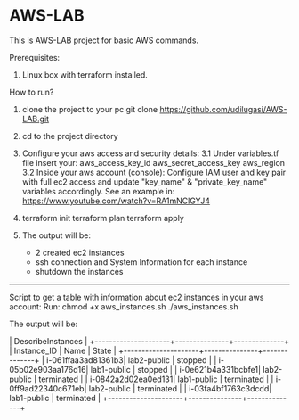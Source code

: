 # AWS-LAB

This is AWS-LAB project for basic AWS commands.

Prerequisites:
1. Linux box with terraform installed.

How to run?

1. clone the project to your pc
   git clone https://github.com/udilugasi/AWS-LAB.git
2. cd to the project directory
3. Configure your aws access and security details:
   3.1 Under variables.tf file insert your: 
       aws_access_key_id
       aws_secret_access_key
       aws_region
   3.2 Inside your aws account (console): 
   Configure IAM user and key pair with full ec2 access and update "key_name" & "private_key_name" variables accordingly.
   See an example in: https://www.youtube.com/watch?v=RA1mNClGYJ4
4. terraform init
   terraform plan
   terraform apply
   
5. The output will be:
   * 2 created ec2 instances
   * ssh connection and System Information for each instance
   * shutdown the instances
   
**************************************************************************************
   
Script to get a table with information about ec2 instances in your aws account:
Run:
chmod +x aws_instances.sh
./aws_instances.sh

The output will be:


|                  DescribeInstances                 |
+---------------------+---------------+--------------+
|     Instance_ID     |     Name      |    State     |
+---------------------+---------------+--------------+
|  i-061ffaa3ad81361b3|  lab2-public  |  stopped     |
|  i-05b02e903aa176d16|  lab1-public  |  stopped     |
|  i-0e621b4a331bcbfe1|  lab2-public  |  terminated  |
|  i-0842a2d02ea0ed131|  lab1-public  |  terminated  |
|  i-0ff9ad22340c671eb|  lab2-public  |  terminated  |
|  i-03fa4bf1763c3dcdd|  lab1-public  |  terminated  |
+---------------------+---------------+--------------+
   
   
